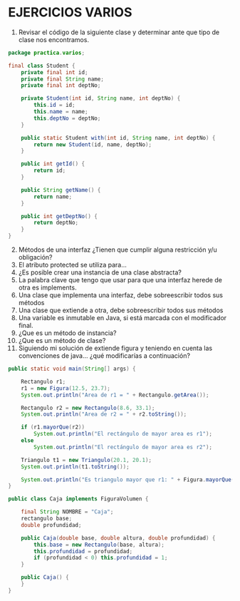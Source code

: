 # EJERCICIOS VARIOS

1. Revisar el código de la siguiente clase y determinar ante que tipo de clase nos
   encontramos.

```java
package practica.varios;

final class Student {
    private final int id;
    private final String name;
    private final int deptNo;

    private Student(int id, String name, int deptNo) {
        this.id = id;
        this.name = name;
        this.deptNo = deptNo;
    }

    public static Student with(int id, String name, int deptNo) {
        return new Student(id, name, deptNo);
    }

    public int getId() {
        return id;
    }

    public String getName() {
        return name;
    }

    public int getDeptNo() {
        return deptNo;
    }
}
```

2. Métodos de una interfaz ¿Tienen que cumplir alguna restricción y/u obligación?
3. El atributo protected se utiliza para...
4. ¿Es posible crear una instancia de una clase abstracta?
5. La palabra clave que tengo que usar para que una interfaz herede de otra es implements.
7. Una clase que implementa una interfaz, debe sobreescribir todos sus métodos
8. Una clase que extiende a otra, debe sobreescribir todos sus métodos
9. Una variable es inmutable en Java, si está marcada con el modificador final.
11. ¿Que es un método de instancia?
12. ¿Que es un método de clase?
13. Siguiendo mi solución de extiende figura y teniendo en cuenta las convenciones de java... ¿qué modificarías a
    continuación?

```java
public static void main(String[] args) {

    Rectangulo r1;
    r1 = new Figura(12.5, 23.7);
    System.out.println("Area de r1 = " + Rectangulo.getArea());

    Rectangulo r2 = new Rectangulo(8.6, 33.1);
    System.out.println("Area de r2 = " + r2.toString());

    if (r1.mayorQue(r2))
        System.out.println("El rectángulo de mayor area es r1");
    else
        System.out.println("El rectángulo de mayor area es r2");

    Triangulo t1 = new Triangulo(20.1, 20.1);
    System.out.println(t1.toString());

    System.out.println("Es triangulo mayor que r1: " + Figura.mayorQue(r1, t1));
}
```

```java
public class Caja implements FiguraVolumen {

    final String NOMBRE = "Caja";
    rectangulo base;
    double profundidad;

    public Caja(double base, double altura, double profundidad) {
        this.base = new Rectangulo(base, altura);
        this.profundidad = profundidad;
        if (profundidad < 0) this.profundidad = 1;
    }

    public Caja() {
    }
}
```
